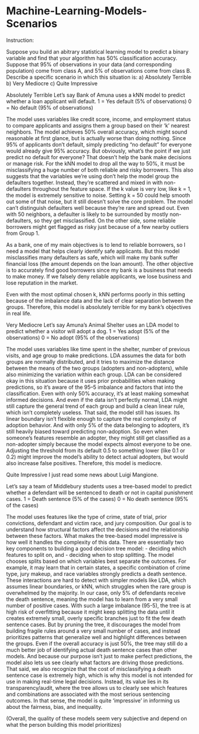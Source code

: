 # Machine-Learning-Models-Scenarios

Instruction:

Suppose you build an abitrary statistical learning model to predict a binary variable and find that your algorithm has 50% classification accuracy. Suppose that 95% of
observations in your data (and corresponding population) come from class A, and 5% of observations come from class B. Describe a specific scenario in which this situation is:
a) Absolutely Terrible
b) Very Mediocre
c) Quite Impressive

Absolutely Terrible
Let’s say Bank of Amuna uses a kNN model to predict whether a loan applicant will default. 1 = Yes default (5% of observations) 0 = No default (95% of observations)

The model uses variables like credit score, income, and employment status to compare applicants and assigns them a group based on their ‘k’ nearest neighbors. The model achieves 50% overall accuracy, which might sound reasonable at first glance, but is actually worse than doing nothing. Since 95% of applicants don’t default, simply predicting “no default” for everyone would already give 95% accuracy. But obviously, what’s the point if we just predict no default for everyone? That doesn’t help the bank make decisions or manage risk. For the kNN model to drop all the way to 50%, it must be misclassifying a huge number of both reliable and risky borrowers. This also suggests that the variables we’re using don’t help the model group the defaulters together. Instead, they’re scattered and mixed in with non-defaulters throughout the feature space. If the k value is very low, like k = 1, the model is extremely sensitive to noise. Setting k = 50 could help smooth out some of that noise, but it still doesn’t solve the core problem. The model can’t distinguish defaulters well because they’re rare and spread out. Even with 50 neighbors, a defaulter is likely to be surrounded by mostly non-defaulters, so they get misclassified. On the other side, some reliable borrowers might get flagged as risky just because of a few nearby outliers from Group 1.

As a bank, one of my main objectives is to lend to reliable borrowers, so I need a model that helps clearly identify safe applicants. But this model misclassifies many defaulters as safe, which will make my bank suffer financial loss (the amount depends on the loan amount). The other objective is to accurately find good borrowers since my bank is a business that needs to make money. If we falsely deny reliable applicants, we lose business and lose reputation in the market.

Even with the most optimal chosen k, kNN performs poorly in this setting because of the imbalance data and the lack of clear separation between the groups. Therefore, this model is absolutely terrible for my bank’s objectives in real life.

Very Mediocre
Let’s say Amuna’s Animal Shelter uses an LDA model to predict whether a visitor will adopt a dog. 1 = Yes adopt (5% of the observations) 0 = No adopt (95% of the observations)

The model uses variables like time spent in the shelter, number of previous visits, and age group to make predictions. LDA assumes the data for both groups are normally distributed, and it tries to maximize the distance between the means of the two groups (adopters and non-adopters), while also minimizing the variation within each group. LDA can be considered okay in this situation because it uses prior probabilities when making predictions, so it’s aware of the 95–5 imbalance and factors that into the classification. Even with only 50% accuracy, it’s at least making somewhat informed decisions. And even if the data isn’t perfectly normal, LDA might still capture the general trend of each group and build a clean linear rule, which isn’t completely useless. That said, the model still has issues. Its linear boundary isn’t flexible enough to capture the real complexity of adoption behavior. And with only 5% of the data belonging to adopters, it’s still heavily biased toward predicting non-adoption. So even when someone’s features resemble an adopter, they might still get classified as a non-adopter simply because the model expects almost everyone to be one. Adjusting the threshold from its default 0.5 to something lower (like 0.1 or 0.2) might improve the model’s ability to detect actual adopters, but would also increase false positives. Therefore, this model is mediocre.

Quite Impressive
I just read some news about Luigi Mangione.

Let’s say a team of Middlebury students uses a tree-based model to predict whether a defendant will be sentenced to death or not in capital punishment cases. 1 = Death sentence (5% of the cases) 0 = No death sentence (95% of the cases)

The model uses features like the type of crime, state of trial, prior convictions, defendant and victim race, and jury composition. Our goal is to understand how structural factors affect the decisions and the relationship between these factors. What makes the tree-based model impressive is how well it handles the complexity of this data. There are essentially two key components to building a good decision tree model: - deciding which features to split on, and - deciding when to stop splitting. The model chooses splits based on which variables best separate the outcomes. For example, it may learn that in certain states, a specific combination of crime type, jury makeup, and race variables strongly predicts a death sentence. These interactions are hard to detect with simpler models like LDA, which assumes linear boundaries, or kNN, which struggles when the rare group is overwhelmed by the majority. In our case, only 5% of defendants receive the death sentence, meaning the model has to learn from a very small number of positive cases. With such a large imbalance (95-5), the tree is at high risk of overfitting because it might keep splitting the data until it creates extremely small, overly specific branches just to fit the few death sentence cases. But by pruning the tree, it discourages the model from building fragile rules around a very small number of cases, and instead prioritizes patterns that generalize well and highlight differences between the groups. Even if the overall accuracy is just 50%, the tree may still do a much better job of identifying actual death sentence cases than other models. And because our purpose isn’t just to make perfect predictions, the model also lets us see clearly what factors are driving those predictions. That said, we also recognize that the cost of misclassifying a death sentence case is extremely high, which is why this model is not intended for use in making real-time legal decisions. Instead, its value lies in its transparency/audit, where the tree allows us to clearly see which features and combinations are associated with the most serious sentencing outcomes. In that sense, the model is quite ‘impressive’ in informing us about the fairness, bias, and inequality.

(Overall, the quality of these models seem very subjective and depend on what the person building this model prioritizes)
